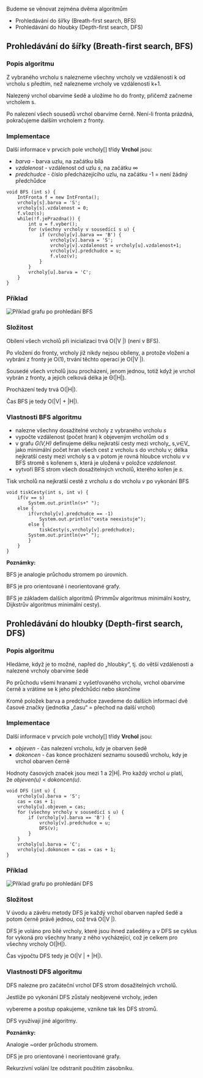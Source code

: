 Budeme se věnovat zejména dvěma algoritmům

*   Prohledávání do šířky (Breath-first search, BFS)
*   Prohledávání do hloubky (Depth-first search, DFS)

## Prohledávání do šířky (Breath-first search, BFS)

### Popis algoritmu

Z vybraného vrcholu s nalezneme všechny vrcholy ve vzdálenosti k od vrcholu s předtím, než nalezneme vrcholy ve vzdálenosti k+1.

Nalezený vrchol obarvíme šedě a uložíme ho do fronty, přičemž začneme vrcholem s.

Po nalezení všech sousedů vrchol obarvíme černě. Není-li fronta prázdná, pokračujeme dalším vrcholem z fronty.

### Implementace

Další informace v prvcích pole vrcholy[] třídy **Vrchol** jsou:

*   _barva_ - barva uzlu, na začátku bílá
*   _vzdalenost_ - vzdálenost od uzlu _s_, na začátku ∞
*   _predchudce_ - číslo předcházejícího uzlu, na začátku -1 = není žádný předchůdce

```
void BFS (int s) {
    IntFronta f = new IntFronta();
    vrcholy[s].barva = 'S';
    vrcholy[s].vzdalenost = 0;
    f.vloz(s);
    while(!f.jePrazdna()) {
        int u = f.vyber();
        for (všechny vrcholy v sousedící s u) {
            if (vrcholy[v].barva == 'B') {
                vrcholy[v].barva = 'S';
                vrcholy[v].vzdalenost = vrcholy[u].vzdalenost+1;
                vrcholy[v].predchudce = u;
                f.vloz(v);
            }
        }
        vrcholy[u].barva = 'C'; 
    }
}
```

### Příklad

![Příklad grafu po prohledání BFS](../uploads/category/abstraktni-datove-typy/adt-prohledavani-grafu/attachments/prohledavani-bfs.png)

### Složitost

Obílení všech vrcholů při inicializaci trvá O(|V |) (není v BFS).

Po vložení do fronty, vrcholy již nikdy nejsou obíleny, a protože vložení a vybrání z fronty je O(1), trvání těchto operací je O(|V |).

Sousedé všech vrcholů jsou procházeni, jenom jednou, totiž když je vrchol vybrán z fronty, a jejich celková délka je Θ(|H|).

Procházení tedy trvá O(|H|).

Čas BFS je tedy O(|V| + |H|).

### Vlastnosti BFS algoritmu

*   nalezne všechny dosažitelné vrcholy z vybraného vrcholu _s_
*   vypočte vzdálenost (počet hran) k objeveným vrcholům od _s_
*   v grafu _G(V,H)_ definujeme délku nejkratší cesty mezi vrcholy_ s,v∈V_ jako minimální počet hran všech cest z vrcholu s do vrcholu v; délka nejkratší cesty mezi vrcholy s a v potom je rovná hloubce vrcholu _v_ v BFS stromě s kořenem s, která je uložená v položce _vzdalenost_.
*   vytvoří BFS strom všech dosažitelných vrcholů, kterého kořen je _s._

Tisk vrcholů na nejkratší cestě z vrcholu _s_ do vrcholu _v_ po vykonání BFS

```
void tiskCesty(int s, int v) {
    if(v == s)
        System.out.println(s+" ");
    else {
        if(vrcholy[v].predchudce == -1)
            System.out.println("cesta neexistuje");
        else {
            tiskCesty(s,vrcholy[v].predchudce);
        System.out.println(v+" ");
        }
    }
}
```

**Poznámky:**

BFS je analogie průchodu stromem po úrovních.

BFS je pro orientované i neorientované grafy.

BFS je základem dalších algoritmů (Primmův algoritmus minimální kostry, Dijkstrův algoritmus minimální cesty).

## Prohledávání do hloubky (Depth-first search, DFS)

### Popis algoritmu

Hledáme, když je to možné, napřed do „hloubky“, tj. do větší vzdálenosti a nalezené vrcholy obarvíme šedě

Po průchodu všemi hranami z vyšetřovaného vrcholu, vrchol obarvíme černě a vrátíme se k jeho předchůdci nebo skončíme

Kromě položek barva a predchudce zavedeme do dalších informací dvě časové značky (jednotka „času“ = přechod na další vrchol)

### Implementace

Další informace v prvcích pole vrcholy[] třídy **Vrchol** jsou:

*   _objeven_ - čas nalezení vrcholu, kdy je obarven šedě
*   _dokoncen_ - čas konce procházení seznamu sousedů vrcholu, kdy je vrchol obarven černě

Hodnoty časových značek jsou mezi 1 a 2|H|. Pro každý vrchol _u_ platí, že _objeven(u)_ < _dokoncen(u)_.

```
void DFS (int u) {
    vrcholy[u].barva = 'S';
    cas = cas + 1;
    vrcholy[u].objeven = cas;
    for (všechny vrcholy v sousedící s u) {
        if (vrcholy[v].barva == 'B') {
            vrcholy[v].predchudce = u;
            DFS(v);
        }
    }
    vrcholy[u].barva = 'C';
    vrcholy[u].dokoncen = cas = cas + 1;
}
```

### Příklad

![Příklad grafu po prohledání DFS](../uploads/category/abstraktni-datove-typy/adt-prohledavani-grafu/attachments/prohledavani-dfs.png)

### Složitost

V úvodu a závěru metody DFS je každý vrchol obarven napřed šedě a potom černě právě jednou, což trvá O(|V |).

DFS je voláno pro bílé vrcholy, které jsou ihned zašeděny a v DFS se cyklus for vykoná pro všechny hrany z něho vycházející, což je celkem pro všechny vrcholy O(|H|).

Čas výpočtu DFS tedy je O(|V | + |H|).

### Vlastnosti DFS algoritmu

DFS nalezne pro začáteční vrchol DFS strom dosažitelných vrcholů.

Jestliže po vykonání DFS zůstaly neobjevené vrcholy, jeden

vybereme a postup opakujeme, vznikne tak les DFS stromů.

DFS využívají jiné algoritmy.

**Poznámky:**

Analogie ~order průchodu stromem.

DFS je pro orientované i neorientované grafy.

Rekurzivní volání lze odstranit použitím zásobníku.